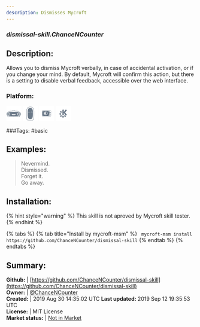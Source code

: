 ```yaml
---
description: Dismisses Mycroft
---
```


### _dismissal-skill.ChanceNCounter_  
## Description:  
Allows you to dismiss Mycroft verbally, in case of accidental activation, or if you change your mind. By default, Mycroft will confirm this action, but there is a setting to disable verbal feedback, accessible over the web interface.  
### Platform:  
 ![Mark I](../.gitbook/assets/mark-1-icon.png)  ![Mark II](../.gitbook/assets/mark-2-icon.png)  ![Picroft](../.gitbook/assets/picroft-icon.png)  ![plasmoid](../.gitbook/assets/kde.png)   
  
###Tags: \#basic   
## Examples:  
> Nevermind.  
> Dismissed.  
> Forget it.  
> Go away.  
  
## Installation:  
{% hint style="warning" %}
This skill is not aproved by Mycroft skill tester.
{% endhint %}
    
{% tabs %}
{% tab title="Install by mycroft-msm" %}
``` mycroft-msm install https://github.com/ChanceNCounter/dismissal-skill```
{% endtab %}
  {% endtabs %}
    
## Summary:  
**Github:** | [https://github.com/ChanceNCounter/dismissal-skill](https://github.com/ChanceNCounter/dismissal-skill)  
**Owner:** | [@ChanceNCounter](https://github.com/ChanceNCounter)  
**Created:** | 2019 Aug 30 14:35:02 UTC  **Last updated:** 2019 Sep 12 19:35:53 UTC  
**License:** | MIT License  
**Market status:** | [Not in Market](https://market.mycroft.ai/skill/)  
